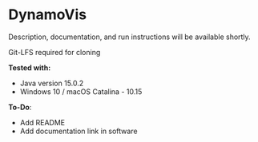 # DynamoVis

Description, documentation, and run instructions will be available shortly.

Git-LFS required for cloning 

**Tested with:**
- Java version 15.0.2
- Windows 10 / macOS Catalina - 10.15

**To-Do**: 
- Add README
- Add documentation link in software
